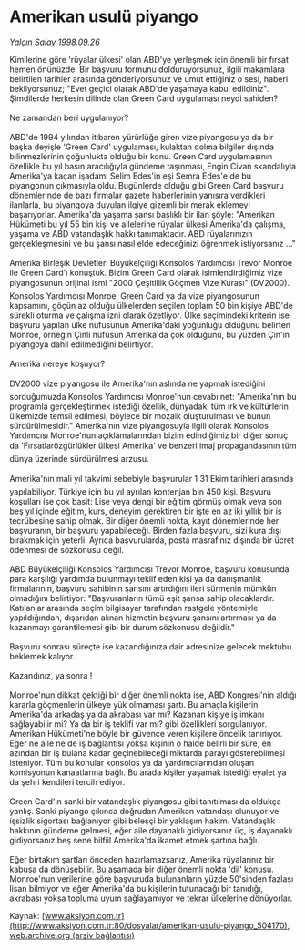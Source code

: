 # Amerikan usulü piyango

*Yalçın Salay 1998.09.26*

<div class="pNewsDetailMainContent" itemprop="articleBody">
 Kimilerine göre 'rüyalar ülkesi' olan ABD'ye yerleşmek için önemli bir fırsat hemen önünüzde. Bir başvuru formunu dolduruyorsunuz, ilgili makamlara belirtilen tarihler arasında gönderiyorsunuz ve umut ettiğiniz o sesi, haberi bekliyorsunuz; "Evet geçici olarak ABD'de yaşamaya kabul edildiniz". Şimdilerde herkesin dilinde olan Green Card uygulaması neydi sahiden?
 <br/>
 <br/>
 Ne zamandan beri uygulanıyor?
 <br/>
 <br/>
 ABD'de 1994 yılından itibaren yürürlüğe giren vize piyangosu ya da bir başka deyişle 'Green Card' uygulaması, kulaktan dolma bilgiler dışında bilinmezlerinin çoğunlukta olduğu bir konu. Green Card uygulamasının özellikle bu yıl basın aracılığıyla gündeme taşınması, Engin Civan skandalıyla Amerika'ya kaçan işadamı Selim Edes'in eşi Semra Edes'e de bu piyangonun çıkmasıyla oldu. Bugünlerde olduğu gibi Green Card başvuru dönemlerinde de bazı firmalar gazete haberlerinin yanısıra verdikleri ilanlarla, bu piyangoya duyulan ilgiye gizemli bir merak eklemeyi başarıyorlar. Amerika'da yaşama şansı başlıklı bir ilan şöyle: "Amerikan Hükümeti bu yıl 55 bin kişi ve ailelerine rüyalar ülkesi Amerika'da çalışma, yaşama ve ABD vatandaşlık hakkı tanımaktadır. ABD rüyalarınızın gerçekleşmesini ve bu şansı nasıl elde edeceğinizi öğrenmek istiyorsanız ..."
 <br/>
 <br/>
 Amerika Birleşik Devletleri Büyükelçiliği Konsolos Yardımcısı Trevor Monroe ile Green Card'ı konuştuk. Bizim Green Card olarak isimlendirdiğimiz vize piyangosunun orijinal ismi "2000 Çeşitlilik Göçmen Vize Kurası" (DV2000). Konsolos Yardımcısı Monroe, Green Card ya da vize piyangosunun kapsamını, göçün az olduğu ülkelerden seçilen toplam 50 bin kişiye ABD'de sürekli oturma ve çalışma izni olarak özetliyor. Ülke seçimindeki kriterin ise başvuru yapılan ülke nüfusunun Amerika'daki yoğunluğu olduğunu belirten Monroe, örneğin Çinli nüfusun Amerika'da çok olduğunu, bu yüzden Çin'in piyangoya dahil edilmediğini belirtiyor.
 <br/>
 <br/>
 Amerika nereye koşuyor?
 <br/>
 <br/>
 DV2000 vize piyangosu ile Amerika'nın aslında ne yapmak istediğini sorduğumuzda Konsolos Yardımcısı Monroe'nun cevabı net: "Amerika'nın bu programla gerçekleştirmek istediği özellik, dünyadaki tüm ırk ve kültürlerin ülkemizde temsil edilmesi, böylece bir mozaik oluşturulması ve bunun sürdürülmesidir." Amerika'nın vize piyangosuyla ilgili olarak Konsolos Yardımcısı Monroe'nun açıklamalarından bizim edindiğimiz bir diğer sonuç da 'Fırsatlarözgürlükler ülkesi Amerika' ve benzeri imaj propagandasının tüm dünya üzerinde sürdürülmesi arzusu.
 <br/>
 <br/>
 Amerika'nın mali yıl takvimi sebebiyle başvurular 1 31 Ekim tarihleri arasında yapılabiliyor. Türkiye için bu yıl ayrılan kontenjan bin 450 kişi. Başvuru koşulları ise çok basit: Lise veya dengi bir eğitim görmüş olmak veya son beş yıl içinde eğitim, kurs, deneyim gerektiren bir işte en az iki yıllık bir iş tecrübesine sahip olmak. Bir diğer önemli nokta, kayıt dönemlerinde her başvuranın, bir başvuru yapabileceği. Birden fazla başvuru, sizi kura dışı bırakmak için yeterli. Ayrıca başvurularda, posta masrafınız dışında bir ücret ödenmesi de sözkonusu değil.
 <br/>
 <br/>
 ABD Büyükelçiliği Konsolos Yardımcısı Trevor Monroe, başvuru konusunda para karşılığı yardımda bulunmayı teklif eden kişi ya da danışmanlık firmalarının, başvuru sahibinin şansını artırdığını ileri sürmenin mümkün olmadığını belirtiyor: "Başvuranların tümü eşit şansa sahip olacaklardır. Katılanlar arasında seçim bilgisayar tarafından rastgele yöntemiyle yapıldığından, dışarıdan alınan hizmetin başvuru şansını artırması ya da kazanmayı garantilemesi gibi bir durum sözkonusu değildir."
 <br/>
 <br/>
 Başvuru sonrası süreçte ise kazandığınıza dair adresinize gelecek mektubu beklemek kalıyor.
 <br/>
 <br/>
 Kazandınız, ya sonra !
 <br/>
 <br/>
 Monroe'nun dikkat çektiği bir diğer önemli nokta ise, ABD Kongresi'nin aldığı kararla göçmenlerin ülkeye yük olmaması şartı. Bu amaçla kişilerin Amerika'da arkadaş ya da akrabası var mı? Kazanan kişiye iş imkanı sağlayabilir mi? Ya da bir iş teklifi var mı? gibi özellikleri sorgulanıyor. Amerikan Hükümeti'ne böyle bir güvence veren kişilere öncelik tanınıyor. Eğer ne aile ne de iş bağlantısı yoksa kişinin o halde belirli bir süre, en azından bir iş bulana kadar geçinebileceği miktarda parayı gösterebilmesi isteniyor. Tüm bu konular konsolos ya da yardımcılarından oluşan komisyonun kanaatlarına bağlı. Bu arada kişiler yaşamak istediği eyalet ya da şehri kendileri tercih ediyor.
 <br/>
 <br/>
 Green Card'ın sanki bir vatandaşlık piyangosu gibi tanıtılması da oldukça yanlış. Sanki piyango çıkınca doğrudan Amerikan vatandaşı olunuyor ve işsizlik sigortası bağlanıyor gibi beleşçi bir yaklaşım hakim. Vatandaşlık hakkının gündeme gelmesi, eğer aile dayanaklı gidiyorsanız üç, iş dayanaklı gidiyorsanız beş sene bilfiil Amerika'da ikamet etmek şartına bağlı.
 <br/>
 <br/>
 Eğer birtakım şartları önceden hazırlamazsanız, Amerika rüyalarınız bir kabusa da dönüşebilir. Bu aşamada bir diğer önemli nokta 'dil' konusu. Monroe'nun verilerine göre başvuruda bulunanların yüzde 50'sinden fazlası lisan bilmiyor ve eğer Amerika'da bu kişilerin tutunacağı bir tanıdığı, akrabası yoksa topluma uyum sağlayamıyor ve tekrar ülkelerine dönüyorlar.
 <br/>
</div>


Kaynak: [www.aksiyon.com.tr](http://www.aksiyon.com.tr:80/dosyalar/amerikan-usulu-piyango_504170), [web.archive.org (arşiv bağlantısı)](http://web.archive.org/web/20150820001104/http://www.aksiyon.com.tr:80/dosyalar/amerikan-usulu-piyango_504170)
